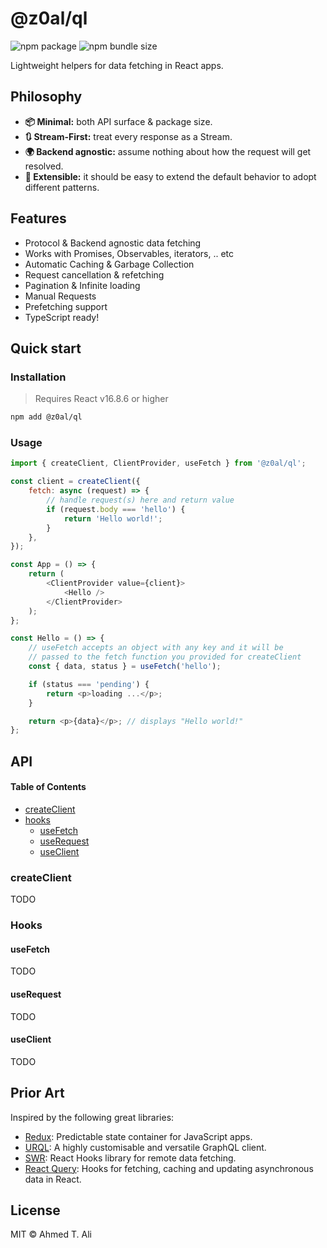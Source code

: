 # @z0al/ql

![npm package](https://badgen.net/npm/v/@z0al/ql)
![npm bundle size](https://badgen.net/bundlephobia/minzip/@z0al/ql)

Lightweight helpers for data fetching in React apps.

## Philosophy

- **📦 Minimal:** both API surface & package size.
- **🔃 Stream-First:** treat every response as a Stream.
- **🌍 Backend agnostic:** assume nothing about how the request will get resolved.
- **🔌 Extensible:** it should be easy to extend the default behavior to adopt different patterns.

## Features

- Protocol & Backend agnostic data fetching
- Works with Promises, Observables, iterators, .. etc
- Automatic Caching & Garbage Collection
- Request cancellation & refetching
- Pagination & Infinite loading
- Manual Requests
- Prefetching support
- TypeScript ready!

## Quick start

### Installation

> Requires React v16.8.6 or higher

```sh
npm add @z0al/ql
```

### Usage

```javascript
import { createClient, ClientProvider, useFetch } from '@z0al/ql';

const client = createClient({
	fetch: async (request) => {
		// handle request(s) here and return value
		if (request.body === 'hello') {
			return 'Hello world!';
		}
	},
});

const App = () => {
	return (
		<ClientProvider value={client}>
			<Hello />
		</ClientProvider>
	);
};

const Hello = () => {
	// useFetch accepts an object with any key and it will be
	// passed to the fetch function you provided for createClient
	const { data, status } = useFetch('hello');

	if (status === 'pending') {
		return <p>loading ...</p>;
	}

	return <p>{data}</p>; // displays "Hello world!"
};
```

## API

#### Table of Contents

- [createClient](#createclient)
- [hooks](#hooks)
  - [useFetch](#usefetch)
  - [useRequest](#userequest)
  - [useClient](#useclient)

### createClient

TODO

### Hooks

#### useFetch

TODO

#### useRequest

TODO

#### useClient

TODO

## Prior Art

Inspired by the following great libraries:

- [Redux][redux]: Predictable state container for JavaScript apps.
- [URQL][urql]: A highly customisable and versatile GraphQL client.
- [SWR][swr]: React Hooks library for remote data fetching.
- [React Query][react-query]: Hooks for fetching, caching and updating asynchronous data in React.

## License

MIT © Ahmed T. Ali

[redux]: https://github.com/reduxjs/redux
[urql]: https://github.com/FormidableLabs/urql
[swr]: https://github.com/zeit/swr
[react-query]: https://github.com/tannerlinsley/react-query/
